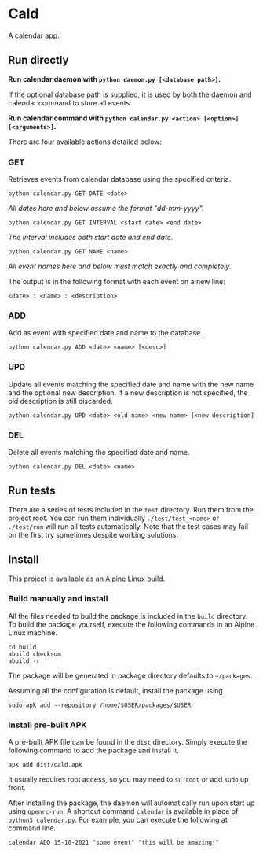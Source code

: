 # Cald

A calendar app.

## Run directly

**Run calendar daemon with `python daemon.py [<database path>]`.**

If the optional database path is supplied, it is used by both the daemon and
calendar command to store all events.

**Run calendar command with `python calendar.py <action> [<option>] [<arguments>]`.**

There are four available actions detailed below:

### GET

Retrieves events from calendar database using the specified criteria.

`python calendar.py GET DATE <date>`

_All dates here and below assume the format "dd-mm-yyyy"._

`python calendar.py GET INTERVAL <start date> <end date>`

_The interval includes both start date and end date._

`python calendar.py GET NAME <name>`

_All event names here and below must match exactly and completely._

The output is in the following format with each event on a new line:

`<date> : <name> : <description>`

### ADD

Add as event with specified date and name to the database.

`python calendar.py ADD <date> <name> [<desc>]`

### UPD

Update all events matching the specified date and name with the new name and
the optional new description. If a new description is not specified, the old
description is still discarded.

`python calendar.py UPD <date> <old name> <new name> [<new description]`

### DEL

Delete all events matching the specified date and name.

`python calendar.py DEL <date> <name>`

## Run tests

There are a series of tests included in the `test` directory. Run them from the
project root. You can run them individually `./test/test_<name>` or `./test/run`
will run all tests automatically. Note that the test cases may fail on the
first try sometimes despite working solutions.

## Install

This project is available as an Alpine Linux build.

### Build manually and install

All the files needed to build the package is included in the `build` directory.
To build the package yourself, execute the following commands in an Alpine
Linux machine.

```
cd build
abuild checksum
abuild -r
```

The package will be generated in package directory defaults to `~/packages`.

Assuming all the configuration is default, install the package using

```
sudo apk add --repository /home/$USER/packages/$USER
```

### Install pre-built APK

A pre-built APK file can be found in the `dist` directory. Simply execute the
following command to add the package and install it.

```
apk add dist/cald.apk
```

It usually requires root access, so you may need to `su root` or add `sudo` up
front.

After installing the package, the daemon will automatically run upon start up
using `openrc-run`. A shortcut command `calendar` is available in place of
`python3 calendar.py`. For example, you can execute the following at command
line.

```
calendar ADD 15-10-2021 "some event" "this will be amazing!"
```
